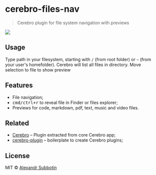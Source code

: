# сerebro-files-nav

> Cerebro plugin for file system navigation with previews

![](screenshot.png)

## Usage
Type path in your filesystem, starting with `/` (from root folder) or `~` (from your user's homefolder). Cerebro will list all files in directory. Move selection to file to show preview

## Features

* File navigation;
* <kbd>cmd/ctrl+r</kbd> to reveal file in Finder or files explorer;
* Previews for code, markdown, pdf, text, music and video files.

## Related

* [Cerebro](http://github.com/KELiON/cerebro) – Plugin extracted from core Cerebro app;
* [cerebro-plugin](http://github.com/KELiON/cerebro-plugin) – boilerplate to create Cerebro plugins;

## License

MIT © [Alexandr Subbotin](http://asubbotin.ru)
